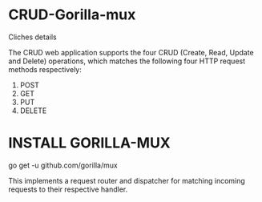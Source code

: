 # CRUD-Gorilla-mux
Cliches details

The CRUD web application supports the four CRUD (Create, Read, Update and Delete) operations, which matches the following four HTTP request methods respectively:
1. POST
2. GET
3. PUT
4. DELETE


# INSTALL GORILLA-MUX

go get -u github.com/gorilla/mux

This implements a request router and dispatcher for matching incoming requests to their respective handler.
